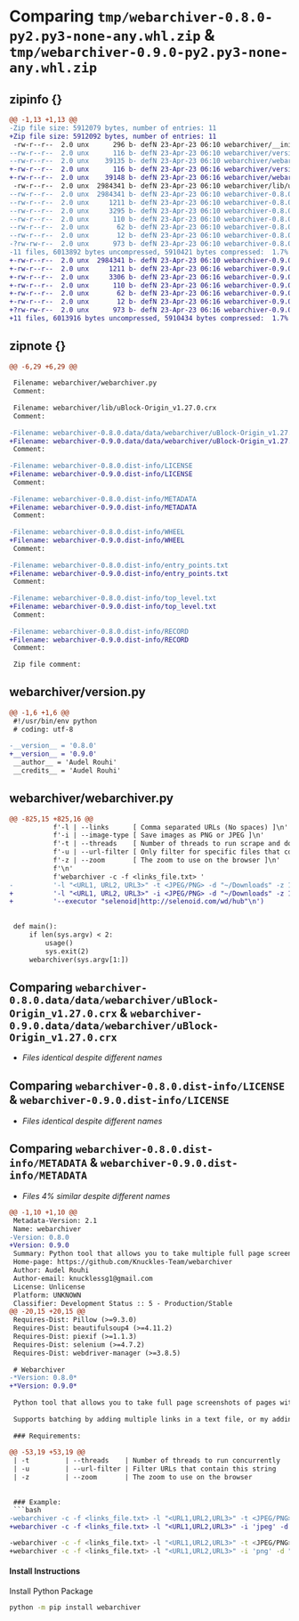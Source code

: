 # Comparing `tmp/webarchiver-0.8.0-py2.py3-none-any.whl.zip` & `tmp/webarchiver-0.9.0-py2.py3-none-any.whl.zip`

## zipinfo {}

```diff
@@ -1,13 +1,13 @@
-Zip file size: 5912079 bytes, number of entries: 11
+Zip file size: 5912092 bytes, number of entries: 11
 -rw-r--r--  2.0 unx      296 b- defN 23-Apr-23 06:10 webarchiver/__init__.py
--rw-r--r--  2.0 unx      116 b- defN 23-Apr-23 06:10 webarchiver/version.py
--rw-r--r--  2.0 unx    39135 b- defN 23-Apr-23 06:10 webarchiver/webarchiver.py
+-rw-r--r--  2.0 unx      116 b- defN 23-Apr-23 06:16 webarchiver/version.py
+-rw-r--r--  2.0 unx    39148 b- defN 23-Apr-23 06:16 webarchiver/webarchiver.py
 -rw-r--r--  2.0 unx  2984341 b- defN 23-Apr-23 06:10 webarchiver/lib/uBlock-Origin_v1.27.0.crx
--rw-r--r--  2.0 unx  2984341 b- defN 23-Apr-23 06:10 webarchiver-0.8.0.data/data/webarchiver/uBlock-Origin_v1.27.0.crx
--rw-r--r--  2.0 unx     1211 b- defN 23-Apr-23 06:10 webarchiver-0.8.0.dist-info/LICENSE
--rw-r--r--  2.0 unx     3295 b- defN 23-Apr-23 06:10 webarchiver-0.8.0.dist-info/METADATA
--rw-r--r--  2.0 unx      110 b- defN 23-Apr-23 06:10 webarchiver-0.8.0.dist-info/WHEEL
--rw-r--r--  2.0 unx       62 b- defN 23-Apr-23 06:10 webarchiver-0.8.0.dist-info/entry_points.txt
--rw-r--r--  2.0 unx       12 b- defN 23-Apr-23 06:10 webarchiver-0.8.0.dist-info/top_level.txt
-?rw-rw-r--  2.0 unx      973 b- defN 23-Apr-23 06:10 webarchiver-0.8.0.dist-info/RECORD
-11 files, 6013892 bytes uncompressed, 5910421 bytes compressed:  1.7%
+-rw-r--r--  2.0 unx  2984341 b- defN 23-Apr-23 06:10 webarchiver-0.9.0.data/data/webarchiver/uBlock-Origin_v1.27.0.crx
+-rw-r--r--  2.0 unx     1211 b- defN 23-Apr-23 06:16 webarchiver-0.9.0.dist-info/LICENSE
+-rw-r--r--  2.0 unx     3306 b- defN 23-Apr-23 06:16 webarchiver-0.9.0.dist-info/METADATA
+-rw-r--r--  2.0 unx      110 b- defN 23-Apr-23 06:16 webarchiver-0.9.0.dist-info/WHEEL
+-rw-r--r--  2.0 unx       62 b- defN 23-Apr-23 06:16 webarchiver-0.9.0.dist-info/entry_points.txt
+-rw-r--r--  2.0 unx       12 b- defN 23-Apr-23 06:16 webarchiver-0.9.0.dist-info/top_level.txt
+?rw-rw-r--  2.0 unx      973 b- defN 23-Apr-23 06:16 webarchiver-0.9.0.dist-info/RECORD
+11 files, 6013916 bytes uncompressed, 5910434 bytes compressed:  1.7%
```

## zipnote {}

```diff
@@ -6,29 +6,29 @@
 
 Filename: webarchiver/webarchiver.py
 Comment: 
 
 Filename: webarchiver/lib/uBlock-Origin_v1.27.0.crx
 Comment: 
 
-Filename: webarchiver-0.8.0.data/data/webarchiver/uBlock-Origin_v1.27.0.crx
+Filename: webarchiver-0.9.0.data/data/webarchiver/uBlock-Origin_v1.27.0.crx
 Comment: 
 
-Filename: webarchiver-0.8.0.dist-info/LICENSE
+Filename: webarchiver-0.9.0.dist-info/LICENSE
 Comment: 
 
-Filename: webarchiver-0.8.0.dist-info/METADATA
+Filename: webarchiver-0.9.0.dist-info/METADATA
 Comment: 
 
-Filename: webarchiver-0.8.0.dist-info/WHEEL
+Filename: webarchiver-0.9.0.dist-info/WHEEL
 Comment: 
 
-Filename: webarchiver-0.8.0.dist-info/entry_points.txt
+Filename: webarchiver-0.9.0.dist-info/entry_points.txt
 Comment: 
 
-Filename: webarchiver-0.8.0.dist-info/top_level.txt
+Filename: webarchiver-0.9.0.dist-info/top_level.txt
 Comment: 
 
-Filename: webarchiver-0.8.0.dist-info/RECORD
+Filename: webarchiver-0.9.0.dist-info/RECORD
 Comment: 
 
 Zip file comment:
```

## webarchiver/version.py

```diff
@@ -1,6 +1,6 @@
 #!/usr/bin/env python
 # coding: utf-8
 
-__version__ = '0.8.0'
+__version__ = '0.9.0'
 __author__ = 'Audel Rouhi'
 __credits__ = 'Audel Rouhi'
```

## webarchiver/webarchiver.py

```diff
@@ -825,15 +825,16 @@
           f'-l | --links      [ Comma separated URLs (No spaces) ]\n'
           f'-i | --image-type [ Save images as PNG or JPEG ]\n'
           f'-t | --threads    [ Number of threads to run scrape and download ]\n'
           f'-u | --url-filter [ Only filter for specific files that contain this string ]\n'
           f'-z | --zoom       [ The zoom to use on the browser ]\n'
           f'\n'
           f'webarchiver -c -f <links_file.txt> '
-          '-l "<URL1, URL2, URL3>" -t <JPEG/PNG> -d "~/Downloads" -z 100 --dpi 1 --browser "Chrome" --executor "selenoid|http://selenoid.com/wd/hub"\n')
+          '-l "<URL1, URL2, URL3>" -i <JPEG/PNG> -d "~/Downloads" -z 100 --dpi 1 --browser "Chrome" '
+          '--executor "selenoid|http://selenoid.com/wd/hub"\n')
 
 
 def main():
     if len(sys.argv) < 2:
         usage()
         sys.exit(2)
     webarchiver(sys.argv[1:])
```

## Comparing `webarchiver-0.8.0.data/data/webarchiver/uBlock-Origin_v1.27.0.crx` & `webarchiver-0.9.0.data/data/webarchiver/uBlock-Origin_v1.27.0.crx`

 * *Files identical despite different names*

## Comparing `webarchiver-0.8.0.dist-info/LICENSE` & `webarchiver-0.9.0.dist-info/LICENSE`

 * *Files identical despite different names*

## Comparing `webarchiver-0.8.0.dist-info/METADATA` & `webarchiver-0.9.0.dist-info/METADATA`

 * *Files 4% similar despite different names*

```diff
@@ -1,10 +1,10 @@
 Metadata-Version: 2.1
 Name: webarchiver
-Version: 0.8.0
+Version: 0.9.0
 Summary: Python tool that allows you to take multiple full page screenshots of web pages without ads.
 Home-page: https://github.com/Knuckles-Team/webarchiver
 Author: Audel Rouhi
 Author-email: knucklessg1@gmail.com
 License: Unlicense
 Platform: UNKNOWN
 Classifier: Development Status :: 5 - Production/Stable
@@ -20,15 +20,15 @@
 Requires-Dist: Pillow (>=9.3.0)
 Requires-Dist: beautifulsoup4 (>=4.11.2)
 Requires-Dist: piexif (>=1.1.3)
 Requires-Dist: selenium (>=4.7.2)
 Requires-Dist: webdriver-manager (>=3.8.5)
 
 # Webarchiver
-*Version: 0.8.0*
+*Version: 0.9.0*
 
 Python tool that allows you to take full page screenshots of pages without ads
 
 Supports batching by adding multiple links in a text file, or my adding links to command line separated by commas.
 
 ### Requirements:
 
@@ -53,19 +53,19 @@
 | -t         | --threads    | Number of threads to run concurrently                       |
 | -u         | --url-filter | Filter URLs that contain this string                        |
 | -z         | --zoom       | The zoom to use on the browser                              |
 
 
 ### Example:
 ```bash
-webarchiver -c -f <links_file.txt> -l "<URL1,URL2,URL3>" -t <JPEG/PNG> -d "~/Downloads" -z 100 --dpi 1
+webarchiver -c -f <links_file.txt> -l "<URL1,URL2,URL3>" -i 'jpeg' -d "~/Downloads" -z 100 --dpi 1 --browser "Firefox"
 ```
 
 ```bash
-webarchiver -c -f <links_file.txt> -l "<URL1,URL2,URL3>" -t <JPEG/PNG> -d "~/Downloads" -z 100 --dpi 1 --executor "selenoid|http://selenoid.com/wd/hub" --browser "Chrome"
+webarchiver -c -f <links_file.txt> -l "<URL1,URL2,URL3>" -i 'png' -d "~/Downloads" -z 100 --dpi 1 --executor "selenoid|http://selenoid.com/wd/hub" --browser "Chrome"
 ```
 
 #### Install Instructions
 Install Python Package
 
 ```bash
 python -m pip install webarchiver
```

